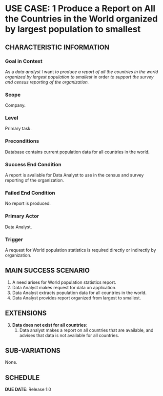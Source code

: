# USE CASE: 1 Produce a Report on All the Countries in the World organized by largest population to smallest 

## CHARACTERISTIC INFORMATION

### Goal in Context

As a *data analyst* I want *to produce a report of all the countries in the world organized by largest population to smallest* in order *to support the survey and census reporting of the organization.*
### Scope

Company.

### Level

Primary task.

### Preconditions

Database contains current population data for all countries in the world.

### Success End Condition

A report is available for Data Analyst to use in the census and survey reporting of the organization.

### Failed End Condition

No report is produced.

### Primary Actor

Data Analyst.

### Trigger

A request for World population statistics is required directly or indirectly by organization.

## MAIN SUCCESS SCENARIO

1. A need arises for World population statistics report.
2. Data Analyst makes request for data on application.
3. Data Analyst extracts population data for all countries in the world.
4. Data Analyst provides report organized from largest to smallest.

## EXTENSIONS

3. **Data does not exist for all countries**:
    1. Data analyst makes a report on all countries that are available, and advises that data is not available for all countries.

## SUB-VARIATIONS

None.

## SCHEDULE

**DUE DATE**: Release 1.0
